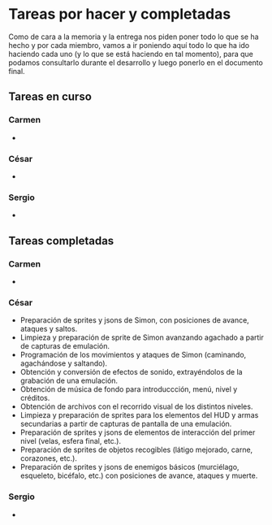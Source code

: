 # Tareas por hacer y completadas

Como de cara a la memoria y la entrega nos piden poner todo lo que se ha hecho y por cada miembro, vamos a ir poniendo aquí todo lo que ha ido haciendo cada uno (y lo que se está haciendo en tal momento), para que podamos consultarlo durante el desarrollo y luego ponerlo en el documento final.

## Tareas en curso

### Carmen

*

### César

*

### Sergio

*

## Tareas completadas

### Carmen

*

### César

* Preparación de sprites y jsons de Simon, con posiciones de avance, ataques y saltos.
* Limpieza y preparación de sprite de Simon avanzando agachado a partir de capturas de emulación.
* Programación de los movimientos y ataques de Simon (caminando, agachándose y saltando).
* Obtención y conversión de efectos de sonido, extrayéndolos de la grabación de una emulación.
* Obtención de música de fondo para introduccción, menú, nivel y créditos.
* Obtención de archivos con el recorrido visual de los distintos niveles.
* Limpieza y preparación de sprites para los elementos del HUD y armas secundarias a partir de capturas de pantalla de una emulación.
* Preparación de sprites y jsons de elementos de interacción del primer nivel (velas, esfera final, etc.).
* Preparación de sprites de objetos recogibles (látigo mejorado, carne, corazones, etc.).
* Preparación de sprites y jsons de enemigos básicos (murciélago, esqueleto, bicéfalo, etc.) con posiciones de avance, ataques y muerte.

### Sergio

*

